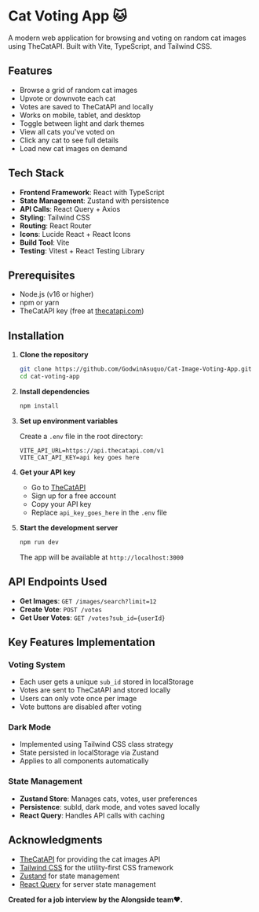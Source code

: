 # Cat Voting App 🐱

A modern web application for browsing and voting on random cat images using TheCatAPI. Built with Vite, TypeScript, and Tailwind CSS.


## Features

- Browse a grid of random cat images
- Upvote or downvote each cat
- Votes are saved to TheCatAPI and locally
- Works on mobile, tablet, and desktop
- Toggle between light and dark themes
- View all cats you've voted on
- Click any cat to see full details
- Load new cat images on demand

## Tech Stack

- **Frontend Framework**: React with TypeScript
- **State Management**: Zustand with persistence
- **API Calls**: React Query + Axios
- **Styling**: Tailwind CSS
- **Routing**: React Router
- **Icons**: Lucide React + React Icons
- **Build Tool**: Vite
- **Testing**: Vitest + React Testing Library

## Prerequisites

- Node.js (v16 or higher)
- npm or yarn
- TheCatAPI key (free at [thecatapi.com](https://thecatapi.com))

## Installation

1. **Clone the repository**
   ```bash
   git clone https://github.com/GodwinAsuquo/Cat-Image-Voting-App.git
   cd cat-voting-app
   ```

2. **Install dependencies**
   ```bash
   npm install
   ```

3. **Set up environment variables**
   
   Create a `.env` file in the root directory:
   ```env
   VITE_API_URL=https://api.thecatapi.com/v1
   VITE_CAT_API_KEY=api key goes here
   ```

4. **Get your API key**
   - Go to [TheCatAPI](https://thecatapi.com)
   - Sign up for a free account
   - Copy your API key
   - Replace `api_key_goes_here` in the `.env` file

5. **Start the development server**
   ```bash
   npm run dev
   ```

   The app will be available at `http://localhost:3000`


## API Endpoints Used

- **Get Images**: `GET /images/search?limit=12`
- **Create Vote**: `POST /votes`
- **Get User Votes**: `GET /votes?sub_id={userId}`

## Key Features Implementation

### Voting System
- Each user gets a unique `sub_id` stored in localStorage
- Votes are sent to TheCatAPI and stored locally
- Users can only vote once per image
- Vote buttons are disabled after voting

### Dark Mode
- Implemented using Tailwind CSS class strategy
- State persisted in localStorage via Zustand
- Applies to all components automatically

### State Management
- **Zustand Store**: Manages cats, votes, user preferences
- **Persistence**: subId, dark mode, and votes saved locally
- **React Query**: Handles API calls with caching



## Acknowledgments

- [TheCatAPI](https://thecatapi.com) for providing the cat images API
- [Tailwind CSS](https://tailwindcss.com) for the utility-first CSS framework
- [Zustand](https://github.com/pmndrs/zustand) for state management
- [React Query](https://tanstack.com/query) for server state management



**Created for a job interview by the Alongside team❤️.**